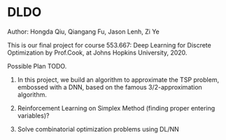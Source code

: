 # DLDO
Author: Hongda Qiu, Qiangang Fu, Jason Lenh, Zi Ye

This is our final project for course 553.667: Deep Learning for Discrete Optimization by Prof.Cook, at Johns Hopkins University, 2020.

Possible Plan TODO.

1. In this project, we build an algorithm to approximate the TSP problem, embossed with a DNN, based on the famous 3/2-approximation algorithm.

2. Reinforcement Learning on Simplex Method (finding proper entering variables)?

3. Solve combinatorial optimization problems using DL/NN
